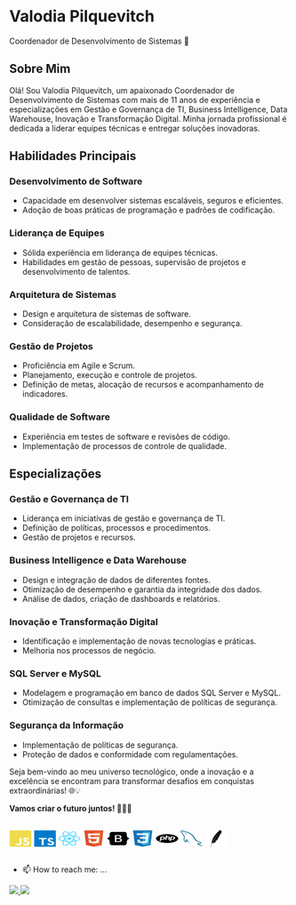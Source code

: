 # Valodia Pilquevitch <br />
Coordenador de Desenvolvimento de Sistemas 🚀

## Sobre Mim
Olá! Sou Valodia Pilquevitch, um apaixonado Coordenador de Desenvolvimento de Sistemas com mais de 11 anos de experiência e especializações em Gestão e Governança de TI, Business Intelligence, Data Warehouse, Inovação e Transformação Digital. Minha jornada profissional é dedicada a liderar equipes técnicas e entregar soluções inovadoras.

## Habilidades Principais
### Desenvolvimento de Software
- Capacidade em desenvolver sistemas escaláveis, seguros e eficientes.
- Adoção de boas práticas de programação e padrões de codificação.

### Liderança de Equipes
- Sólida experiência em liderança de equipes técnicas.
- Habilidades em gestão de pessoas, supervisão de projetos e desenvolvimento de talentos.

### Arquitetura de Sistemas
- Design e arquitetura de sistemas de software.
- Consideração de escalabilidade, desempenho e segurança.

### Gestão de Projetos
- Proficiência em Agile e Scrum.
- Planejamento, execução e controle de projetos.
- Definição de metas, alocação de recursos e acompanhamento de indicadores.

### Qualidade de Software
- Experiência em testes de software e revisões de código.
- Implementação de processos de controle de qualidade.

## Especializações
### Gestão e Governança de TI
- Liderança em iniciativas de gestão e governança de TI.
- Definição de políticas, processos e procedimentos.
- Gestão de projetos e recursos.

### Business Intelligence e Data Warehouse
- Design e integração de dados de diferentes fontes.
- Otimização de desempenho e garantia da integridade dos dados.
- Análise de dados, criação de dashboards e relatórios.

### Inovação e Transformação Digital
- Identificação e implementação de novas tecnologias e práticas.
- Melhoria nos processos de negócio.

### SQL Server e MySQL
- Modelagem e programação em banco de dados SQL Server e MySQL.
- Otimização de consultas e implementação de políticas de segurança.

### Segurança da Informação
- Implementação de políticas de segurança.
- Proteção de dados e conformidade com regulamentações.

Seja bem-vindo ao meu universo tecnológico, onde a inovação e a excelência se encontram para transformar desafios em conquistas extraordinárias! 🌐💡

**Vamos criar o futuro juntos! 🚀👨‍💻**
<br />

<div><br>
  <img align="center" alt="" height="30" width="40" src="https://raw.githubusercontent.com/devicons/devicon/master/icons/javascript/javascript-plain.svg" style="max-width:100%;">
  <img align="center" alt="" height="30" width="40" src="https://raw.githubusercontent.com/devicons/devicon/master/icons/typescript/typescript-plain.svg" style="max-width:100%;">
  <img align="center" alt="" height="30" width="40" src="https://raw.githubusercontent.com/devicons/devicon/master/icons/react/react-original.svg" style="max-width:100%;">
  <img align="center" alt="" height="30" width="40" src="https://raw.githubusercontent.com/devicons/devicon/master/icons/html5/html5-original.svg" style="max-width:100%;">
   <img align="center" alt="" height="30" width="40" src="https://raw.githubusercontent.com/devicons/devicon/master/icons/bootstrap/bootstrap-plain.svg" style="max-width:100%;">
  <img align="center" alt="" height="30" width="40" src="https://raw.githubusercontent.com/devicons/devicon/master/icons/css3/css3-original.svg" style="max-width:100%;">
  <img align="center" alt="" height="30" width="40" src="https://raw.githubusercontent.com/devicons/devicon/master/icons/php/php-plain.svg" style="max-width:100%;">
  <img align="center" alt="" height="30" width="40" src="https://raw.githubusercontent.com/devicons/devicon/master/icons/mysql/mysql-plain.svg" style="max-width:100%;">
  <img align="center" alt="" height="30" width="40" src="https://raw.githubusercontent.com/devicons/devicon/master/icons/apache/apache-plain.svg" style="max-width:100%;">
</div>

<br />

- 📫 How to reach me: ...

<div>
<a href="https://github.com/valodiapilquevitch"> 
</a>
<a href="mailto:valodiapilquevitch@gmail.com"><img src="https://camo.githubusercontent.com/927d6b3961fa048ff7303daf291cb5869dfa25018997cf8c1373c2f6a85b1458/68747470733a2f2f696d672e736869656c64732e696f2f62616467652f2d476d61696c2d2532333333333f7374796c653d666f722d7468652d6261646765266c6f676f3d676d61696c266c6f676f436f6c6f723d7768697465" 
    data-canonical-src="https://img.shields.io/badge/-Gmail-%23333?style=for-the-badge&amp;logo=gmail&amp;logoColor=white" style="max-width:100%;">
</a>
<a href="https://www.linkedin.com/in/valodia-pilquevitch-0177374a/" rel="nofollow">
    <img src="https://camo.githubusercontent.com/c00f87aeebbec37f3ee0857cc4c20b21fefde8a96caf4744383ebfe44a47fe3f/68747470733a2f2f696d672e736869656c64732e696f2f62616467652f2d4c696e6b6564496e2d2532333030373742353f7374796c653d666f722d7468652d6261646765266c6f676f3d6c696e6b6564696e266c6f676f436f6c6f723d7768697465" 
    data-canonical-src="https://img.shields.io/badge/-LinkedIn-%230077B5?style=for-the-badge&amp;logo=linkedin&amp;logoColor=white" style="max-width:100%;">
</a> 


</div>
    
